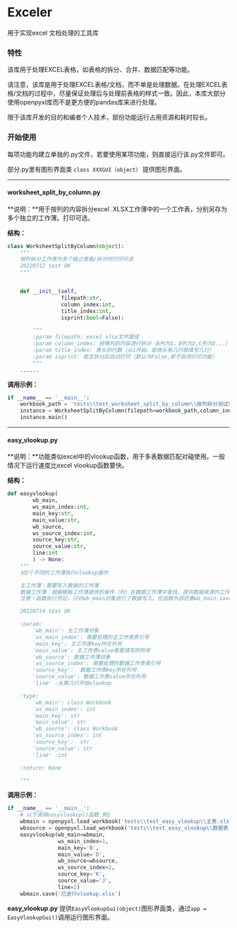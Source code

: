 # Exceler

用于实现excel 文档处理的工具库



### 特性

该库用于处理EXCEL表格，如表格的拆分、合并、数据匹配等功能。

请注意，该库是用于处理EXCEL表格/文档，而不单是处理数据。在处理EXCEL表格/文档的过程中，尽量保证处理后与处理前表格的样式一致。因此，本库大部分使用openpyxl库而不是更方便的pandas库来进行处理。

限于该库开发的目的和编者个人技术，部份功能运行占用资源和耗时较长。



### 开始使用
每项功能均建立单独的.py文件，若要使用某项功能，则直接运行该.py文件即可。

部分.py里有图形界面类 `class XXXGUI（object）` 提供图形界面。

---



#### worksheet_split_by_column.py

**说明：**用于按列的内容拆分excel .XLSX工作薄中的一个工作表，分别另存为多个独立的工作薄。打印可选。

**结构：**

```python
class WorksheetSplitByColumn(object):
    """
    按列拆分工作表为多个独立表格/拆分时打印可选
    20220712 test OK
    """


    def __init__(self,
                 filepath:str,
                 column_index:int,
                 title_index:int,
                 isprint:bool=False):

        """
        :param filepath: excel xlsx文件路径
        :param column_index: 按哪列的内容进行拆分（A列为1，B列为2,C列为3...）
        :param title_index: 表头的行数（从1开始，即表头有几行就填写几行）
        :param isprint: 是否拆分后自动打印（默认为False,即不启用打印功能）
        """
    ......
```



**调用示例：**

```python
if __name__ == '__main__':
    workbook_path = 'tests\\test_worksheet_split_by_column\\按列拆分测试表.xlsx'
    instance = WorksheetSplitByColumn(filepath=workbook_path,column_index=4,title_index=4,isprint=False)
    instance.main()
```

---

#### easy_vlookup.py

**说明：**功能类似excel中的vlookup函数，用于多表数据匹配对碰使用。一般情况下运行速度比excel vlookup函数要快。

**结构：**

```python
def easyvlookup(
        wb_main,
        ws_main_index:int,
        main_key:str,
        main_value:str,
        wb_source,
        ws_source_index:int,
        source_key:str,
        source_value:str,
        line:int
        ) -> None:
    """
    对2个不同的工作薄执行vlookup操作

    主工作薄：需要写入数据的工作薄
    数据工作薄：根据模板工作薄提供的条件（列）在数据工作薄中查找，提供数据来源的工作薄
    注意！函数执行完后，只对wb_main对象进行了数据写入。在函数外部还需wb_main.save("filename.xlsx"),vlookup后的数据才能保存为excel表。

    20220714 test OK

    :param:
        'wb_main': 主工作薄对象
        'ws_main_index': 需要处理的主工作表索引号
        'main_key': 主工作表key所在列号
        'main_value': 主工作表value需要填写的列号
        'wb_source': 数据工作薄对象
        'ws_source_index': 需要处理的数据工作表索引号
        'source_key':  数据工作表key所在列号
        'source_value': 数据工作表value所在列号
        'line' :从第几行开始vlookup

    :type:
        'wb_main': class Workbook
        'ws_main_index': int
        'main_key': str
        'main_value': str
        'wb_source': class Workbook
        'ws_source_index': int
        'source_key':  str
        'source_value': str
        'line' :int

    :return: None

    """
```

**调用示例：**

```python
if __name__ == '__main__':
    # 以下调用easyvlookup()函数 例1
    wbmain = openpyxl.load_workbook('tests\\test_easy_vlookup\\主表.xlsx')
    wbsource = openpyxl.load_workbook('tests\\test_easy_vlookup\\数据表.xlsx')
    easyvlookup(wb_main=wbmain,
                ws_main_index=1,
                main_key='B',
                main_value='D',
                wb_source=wbsource,
                ws_source_index=2,
                source_key='K',
                source_value='J',
                line=2)
    wbmain.save('已进行vlookup.xlsx')
```

**easy_vlookup.py** 提供`EasyVlookupGui(object)`图形界面类，通过`app = EasyVlookupGui()`调用运行图形界面。